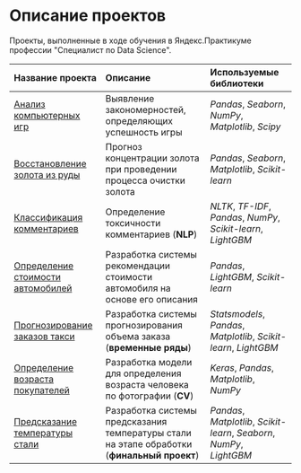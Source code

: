 # Описание проектов

Проекты, выполненные в ходе обучения в Яндекс.Практикуме профессии "Специалист по Data Science".

| Название проекта | Описание | Используемые библиотеки | 
| :---------------------- | :---------------------- | :---------------------- |
| [Анализ компьютерных игр](https://github.com/KatLiulia/study_projects/blob/main/Анализ%20компьютерных%20игр.ipynb) | Выявление закономерностей, определяющих успешность игры | *Pandas*, *Seaborn*,  *NumPy*, *Matplotlib*, *Scipy* |
| [Восстановление золота из руды](https://github.com/KatLiulia/study_projects/blob/main/Восстановление%20золота%20из%20руды.ipynb) | Прогноз концентрации золота при проведении процесса очистки золота | *Pandas*, *Seaborn*, *Matplotlib*, *Scikit-learn* |
| [Классификация комментариев](https://github.com/KatLiulia/study_projects/blob/main/Классификация%20комментариев.ipynb) | Определение токсичности комментариев (**NLP**) | *NLTK*, *TF-IDF*, *Pandas*, *NumPy*, *Scikit-learn*, *LightGBM* |
| [Определение стоимости автомобилей](https://github.com/KatLiulia/study_projects/blob/main/Определение%20стоимости%20автомобилей.ipynb) | Разработка системы рекомендации стоимости автомобиля на основе его описания | *Pandas*, *LightGBM*, *Scikit-learn* |
| [Прогнозирование заказов такси](https://github.com/KatLiulia/study_projects/blob/main/Прогнозирование%20заказов%20такси.ipynb) | Разработка системы прогнозирования  объема заказа (**временные ряды**) | *Statsmodels*, *Pandas*, *Matplotlib*, *Scikit-learn*, *LightGBM* |
| [Определение возраста покупателей](https://github.com/KatLiulia/study_projects/blob/main/Определение%20возраста%20покупателей.ipynb) | Разработка модели для определения возраста человека по фотографии (**CV**) | *Keras*, *Pandas*, *Matplotlib*, *NumPy* |
| [Предсказание температуры стали](https://github.com/KatLiulia/study_projects/blob/main/Предсказание%20температуры%20стали.ipynb) | Разработка системы предсказания температуры стали на этапе обработки (**финальный проект**) | *Pandas*, *Matplotlib*, *Scikit-learn*, *Seaborn*, *NumPy*, *LightGBM* |
